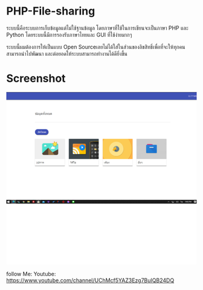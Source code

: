 # PHP-File-sharing

  ระบบนี้คือระบบการเก็บข้อมูลแต่ไม่ใช้ฐานข้อมูล โดยภาษาที่ใช้ในการเขียนจะเป็นภาษา PHP และ Python 
โดยระบบนี้มีการรองรับภาษาไทยและ GUI ที่ใช้ง่ายมากๆ 
  
  ระบบนี้ผมต้องการให้เป็นแบบ Open Sourceเลยไม่ได้ใส่ในส่วนของลิขสิทธิ์เพื่อที่จะให้ทุกคนสามารถนำไปพัฒนา
และต่อยอดให้ระบบสามารถทำงานได้ดียิ่งขึ้น

# Screenshot
![alt text](https://github.com/Karibura-Cyber/PHP-File-sharing/blob/main/jkhjhk.png)




follow Me: 
Youtube: https://www.youtube.com/channel/UChMcf5YAZ3Ezg7BuIQB24DQ

